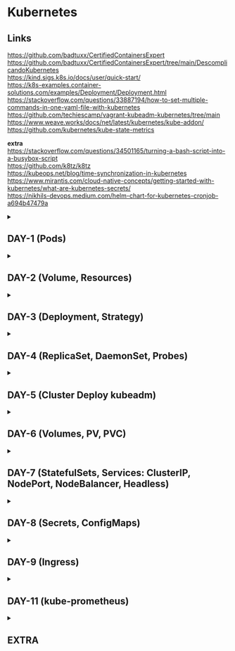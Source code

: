 # Kubernetes

## Links
https://github.com/badtuxx/CertifiedContainersExpert<br>
https://github.com/badtuxx/CertifiedContainersExpert/tree/main/DescomplicandoKubernetes<br>
https://kind.sigs.k8s.io/docs/user/quick-start/<br>
https://k8s-examples.container-solutions.com/examples/Deployment/Deployment.html<br>
https://stackoverflow.com/questions/33887194/how-to-set-multiple-commands-in-one-yaml-file-with-kubernetes<br>
https://github.com/techiescamp/vagrant-kubeadm-kubernetes/tree/main<br>
https://www.weave.works/docs/net/latest/kubernetes/kube-addon/<br>
https://github.com/kubernetes/kube-state-metrics<br>

**extra**<br>
https://stackoverflow.com/questions/34501165/turning-a-bash-script-into-a-busybox-script<br>
https://github.com/k8tz/k8tz<br>
https://kubeops.net/blog/time-synchronization-in-kubernetes<br>
https://www.mirantis.com/cloud-native-concepts/getting-started-with-kubernetes/what-are-kubernetes-secrets/<br>
https://nikhils-devops.medium.com/helm-chart-for-kubernetes-cronjob-a694b47479a<br>

<details>
<summary><h2>DAY-1 (Pods)</h2></summary>
Container = isolamento de processos<br>
<br>

**kernel namespace:**<br>
isolamento<br>
usuario<br>
ponto de montagem<br>
processos<br>

**kernel cgroup:**<br>
isolamento de recursos<br>

**container engine: (docker, podman, cri-o)**<br>
execução do container<br>
health<br>
ponto de montagem<br>
não conversa diretamente com o kernel<br>

**container runtime:**<br>
comunica diretamente com o kernel<br>
executa o container<br>
garante o isolamento (cgroup & namespace)<br>

- containerd > high level
- gVisor > sandbox
- runc > low level

**OCI - Consórcio de várias empresas para padronização em criação de k8s e etc**<br>
https://opencontainers.org/<br>
- Desenvolveram o runc<br>

**Control Plane**<br>
*ETCD* > Guarda informações<br>
*kube API Server* > Gerencia toda o cluster, comunica com outros controllers e somente ele grava dados no ETCD<br>
*kube Controller Manager* > Gerencia e checa todos os outros controllers<br>
*kube Scheduler* > Controller que gerencia onde serão feitos os deploys, qual melhor node para receber os deploys/pods<br>
<kbd>
    <img src="https://github.com/fabiokerber/Kubernetes/blob/main/img/290520231142.png">
</kbd>

**Workers**<br>
*kubelet* > Agent que roda em cada nó e passa as fitas para o API Server<br>
*kube Proxy* > Responsável por gerir a comunicação de tudo no nó para o ambiente externo<br>
<kbd>
    <img src="https://github.com/fabiokerber/Kubernetes/blob/main/img/290520231143.png">
</kbd>

**Ports**<br>
<kbd>
    <img src="https://github.com/fabiokerber/Kubernetes/blob/main/img/290520231144.png">
</kbd>

*Pod* > Menor unidade de um cluster k8s. Um pod pode conter um ou mais containers dentro dele e o pod funciona como um “isolamento” para os containers<br>
*Deployment* > Controller que armazena os dados do deploy a quantidade de réplicas em cada nó, limits, etc<br>
Ao criar/alterar um deployment, é criado um Replica Set<br>
*Replica Set* > Controller que gerencia a aplicação conforme o que foi descrito no Deployment. Se comunica com os nós e garante que está tudo de acordo com o Deployment<br>
*Service* > Controller que expõe portas dos serviços que estão a rodar nos pods para o ambiente externo (Cluster IP, LoadBalancer, NodePort)<br>

**General**<br>
```
# vagrant up k8s_srv
# apt install -y jq
```

**Kubectl**<br>
```
# curl -LO "https://dl.k8s.io/release/$(curl -L -s https://dl.k8s.io/release/stable.txt)/bin/linux/amd64/kubectl"
# chmod +x kubectl && mv kubectl /usr/local/bin/
# echo "alias k=kubectl" >> ~/.bashrc
# . ~/.bashrc
```

**Kubectl AutoComplete**<br>
```
# apt install -y bash-completion
# echo "source /etc/profile.d/bash_completion.sh" >> $HOME/.bashrc
# kubectl completion bash | sudo tee /etc/bash_completion.d/kubectl > /dev/null
# source /etc/profile.d/bash_completion.sh
```

**Kind (local cluster single node)**<br>
```
# curl -fsSL https://get.docker.com | bash
# [ $(uname -m) = x86_64 ] && curl -Lo ./kind https://kind.sigs.k8s.io/dl/v0.19.0/kind-linux-amd64
# chmod +x ./kind && sudo mv ./kind /usr/local/bin/kind
# kind create cluster
# kind delete cluster
```

**Kind (local cluster multi node)**<br>
```
# vi cluster.yaml
kind: Cluster
apiVersion: kind.x-k8s.io/v1alpha4
nodes:
- role: control-plane
- role: worker
- role: worker
- role: worker

# kind create cluster --config cluster.yaml --name giropops
# kind delete cluster --name giropops
```

**Pod**<br>
```
# kubectl run --image nginx --port 80 giropops
# kubectl expose pods giropops -- type NodePort
# kubectl get svc
# kubectl exec -it giropops -- bash
# kubectl exec -it giropops -- cat /proc/1/cmdline
# kubectl exec -it giropops -- ls /proc
# kubectl run --image nginx --port 80 giropops --dry-run=client (apenas validação)
# kubectl run --image nginx --port 80 giropops --dry-run=client -o yaml > pod.yaml (validação + output para yaml)
```

**Challenge**<br>
```
# curl -LO "https://dl.k8s.io/release/$(curl -L -s https://dl.k8s.io/release/stable.txt)/bin/linux/amd64/kubectl"
# chmod +x kubectl && mv kubectl /usr/local/bin/
# [ $(uname -m) = x86_64 ] && curl -Lo ./kind https://kind.sigs.k8s.io/dl/v0.19.0/kind-linux-amd64
# chmod +x ./kind && sudo mv ./kind /usr/local/bin/kind

# kind create cluster --config meu-primeiro-cluster.yaml
# kubectl apply -f meu-primeiro-pod.yaml
```
</details>

<details>
<summary><h2>DAY-2 (Volume, Resources)</h2></summary>

**Pod**<br>
```
# kubectl describe pods giropops
# kubectl run strigus --image nginx --port 80
# kubectl -it run girus --image alpine
# kubectl attach girus -c girus -i -t (somente onde há processo TTY para conectar)
# kubectl exec -ti strigus -- bash
```

**Basic YAML Explanation**<br>
```
apiVersion: v1 #v1 = stable. Sempre checar antes do deploy
kind: Pod
metadata:
  labels:
    run: webserver
    service: webserver #qualquer coisa. Muito útil para aplicar filtros e fazer uma melhor gestão do ambiente
  name: webserver
spec: #setup
  containers:
  - image: nginx
    name: nginx
    resources: {}
  - image: httpd
    name: apache
    resources: {}
  - image: busybox
    name: busybox
    args: #comandos no container após fazer o deploy
    - sleep
    - "600"
    resources: {}
  dnsPolicy: ClusterFirst #DNS primeiro resolve internamente no cluster
  restartPolicy: Always
```

**Multi Container**<br>
```
# kubectl run webserver --image nginx --dry-run=client -o yaml > pod.yaml
# kubectl apply -f pod.yaml
# kubectl delete -f pod.yaml && kubectl create -f pod.yaml (necessário quando adicionando/removendo containers dentro do pod)
# kubectl get pods -w (watch)
```

**Troubleshooting**<br>
```
# kubectl describe pods webserver (all info)
# kubectl logs webserver -c apache (somente logs)
# kubectl logs webserver --all-containers=true
```

**Limits YAML Explanation**<br>
```
apiVersion: v1
kind: Pod
metadata:
  labels:
    run: giropops
  name: giropops
spec:
  containers:
  - image: ubuntu
    name: ubuntu
    args: #remember! necessário para manter o container em execução, porque a imagem não possui nenhum processo em execução quando feito o deploy por default!
    - sleep
    - "1800"
    resources:
      requests: #garantido
        cpu: "0.3" #30% de utilização por core
        memory: "64Mi"
      limits:
        cpu: "0.5" #nunca ira execer 50% de utilização por core
        memory: "128Mi"
  dnsPolicy: ClusterFirst
  restartPolicy: Always
status: {}
```

```
# kubectl describe giropops
# kubectl exec -it giropops -- bash
```

*Volume* > Forma de adicionar um ponto de montagem ao pod que ficará disponível para os containers dentro deste pod<br>
*EmptyDir* > Diretório vazio que persiste caso o pod seja reinicializado, mas perde-se caso o mesmo seja deletado ou se o pod for movido para outro nó<br>

**EmptyDir YAML Explanation**<br>
```
apiVersion: v1
kind: Pod
metadata:
  labels:
    run: giropops
  name: giropops
spec:
  containers:
  - image: nginx
    name: webserver
    resources:
      requests:
        cpu: "0.5"
        memory: "64Mi"
      limits:
        cpu: "1"
        memory: "128Mi"
    volumeMount:
    - mountPath: /giropops #localização da pasta no host
      name: primeiro-emptydir #declarar o ponto de montagem do volume
  volumes:
  - name: primeiro-emptydir
    emptyDir: #tipo de volume
      sizeLimit: "256Mi" #limite do volume
  dnsPolicy: ClusterFirst
  restartPolicy: Always
status: {}
```

</details>

<details>
<summary><h2>DAY-3 (Deployment, Strategy)</h2></summary>

**Deployment YAML Explanation**<br>

*Deployment* > Garantir a quantidade de réplicas, saúde e que os pods estejam espalhadados entre os nós (alta disponibilidade)<br>
Permite também estratégia de atualização (update de versão da aplicação por exemplo)<br>

```
## DEPLOYMENT SETUP
apiVersion: apps/v1
kind: Deployment
metadata:
  labels:
    app: nginx-deployment
  name: nginx-deployment
  namespace: giropops
spec:
  replicas: 3
  selector:
    matchLabels: #quais pods serão geridos por este deployment
      app: nginx-deployment
## POD'S SETUP
  template:
    metadata:
      labels:
        app: nginx-deployment #como definido acima - "matchLabels"
    spec:
      containers:
      - image: nginx
        name: nginx
        resources:
          requests:
            cpu: "0.3"
            memory: "64Mi"
          limits:
            cpu: "0.5"
            memory: "256Mi"
```

*Strategy*: <br>
1 - Rolling Update - default > 25% indisponibilidade & 25% pods adicionais (não há downtime na aplicação)<br>
2 - Recreate - aplica as alterações em todo o deploy de uma vez só (talvez interessante quando há um grande update)<br>

**Strategy: RollingUpdate YAML Explanation**
```
## DEPLOYMENT SETUP
apiVersion: apps/v1
kind: Deployment
metadata:
  labels:
    app: nginx-deployment
  name: nginx-deployment
  namespace: giropops
spec:
  replicas: 10
  selector:
    matchLabels:
      app: nginx-deployment
  strategy:
    type: RollingUpdate #atualização segura dos pods: 1 em 1, 2 em 2, ...
    rollingUpdate:
      maxSurge: 1/"10%" #adiciona um pod a mais durante o update conforme definido em "replicas"
      maxUnavailable: 2/"20%" #atualiza de 2 em 2
## POD'S SETUP
  template:
    metadata:
      labels:
        app: nginx-deployment
    spec:
      containers:
      - image: nginx:1.15.0
        name: nginx
        resources:
          requests:
            cpu: "0.3"
            memory: "64Mi"
          limits:
            cpu: "0.5"
            memory: "256Mi"
```

**Strategy: Recreate YAML Explanation**
```
## DEPLOYMENT SETUP
apiVersion: apps/v1
kind: Deployment
metadata:
  labels:
    app: nginx-deployment
  name: nginx-deployment
  namespace: giropops
spec:
  replicas: 10
  selector:
    matchLabels:
      app: nginx-deployment
  strategy:
    type: Recreate
## POD'S SETUP
  template:
    metadata:
      labels:
        app: nginx-deployment
    spec:
      containers:
      - image: nginx:1.15.0
        name: nginx
        resources:
          requests:
            cpu: "0.3"
            memory: "64Mi"
          limits:
            cpu: "0.5"
            memory: "256Mi"
```

**Rollback & Rollout & Scale**
```
# kubectl apply -f deployment-rollback-rollout.yaml
# kubectl apply -f deployment-rolling-update.yaml
# kubectl rollout undo deployment -n giropops nginx-deployment (rollout para o replicaset anterior/imagem anterior)
# kubectl rollout history deployment nginx-deployment
# kubectl rollout undo deployment -n giropops nginx-deployment --to-revision 2

# kubectl rollout pause deployment -n giropops nginx-deployment (ambiente crítico de produção, pode-se manter em pause, faz o deploy e depois resume quando for o melhor momento)
# kubectl rollout resume deployment -n giropops nginx-deployment
# kubectl rollout restart deployment -n giropops nginx-deployment (cuidado! recria todos os pods)

# kubectl rollout status deployment -n giropops nginx-deployment
# kubectl rollout history deployment nginx-deployment -n giropops
# kubectl rollout history deployment nginx-deployment -n giropops --revision 2

# kubectl scale deployment -n giropops --replicas 3 nginx-deployment
```

**Commands**
```
# kubectl get deployments
# kubectl get deployments -o yaml
# kubectl describe deployment nginx-deployment
# kubectl get pods -l app=nginx-deployment
# kubectl get replicaset
# kubectl create deployment --image=nginx --replicas=3 nginx-deployment --dry-client=client -o yaml > new-deployment.yaml
# kubectl create namespace giropops
```

</details>

<details>
<summary><h2>DAY-4 (ReplicaSet, DaemonSet, Probes)</h2></summary>

*ReplicaSet*: A principal função do ReplicaSet é garantir que as réplicas dos seus pods estão no número desejado (conforme configurado no Deployment)<br>
Ao alterar o Deployment, por exemplo, atualizar imagem de um container, é criado um novo ReplicaSet, migrado os pods para o novo e então desativado o ReplicaSet anterior<br>

```
# kubectl get replicasets
# kubectl describe replicaset
```

*DaemonSet*: Garante que ao menos uma réplica de um pod estará em execução em cada um dos nós<br>
Exemplo: kube-proxy, prometheus node exporter, monitoramento, segurança, ...<br>
Ao adicionar um novo nó, os DaemonSets existentes farão o deploy dos pods necessários no novo nó<br>

**DaemonSet YAML Explanation**
```
apiVersion: apps/v1
kind: DaemonSet
metadata:
  labels:
    app: node-exporter-daemonset
  name: node-exporter-daemonset
spec:
  selector:
    matchLabels:
      app: node-exporter-daemonset
  template:
    metadata:
      labels:
        app: node-exporter-daemonset
    spec:
      hostNetwork: true #habilita o uso da rede do host, necessário para forçar o uso da rede do nó e não a rede dos containers como é padrão
      containers:
      - name: node-exporter
        image: prom/node-exporter:latest
        ports:
        - containerPort: 9100
          hostPort: 9100
        volumeMounts:
        - name: proc #local que deve ser exposto para permitir o monitoramento
          mountPath: /host/proc #onde será montado no container
          readOnly: true #garante que não será alterado nada nesta unidade do host
        - name: sys
          mountPath: /host/sys
          readOnly: true
      volumes: #definição dos volumes
      - name: proc
        hostPath: #monta um volume do host local dentro do container
          path: /proc
      - name: sys
        hostPath: #monta um volume do host local dentro do container
          path: /sys
```

*Probes*: Garante que os serviços dos containers estejam saudáveis por meio de três possíveis verificações:<br>
1 - *livenessProbe*: Monitora se o serviço está íntegro<br>
2 - *readinessProbe*: Garante que o deploy foi feito com sucesso para garantir requisições externas<br>
O Pod que apresentou problemas é "movido" para fora do Deployment até que esteja OK para retornar ao Deployment
3 - *startupProbe*: Realiza um único teste após o start do container para garantir que inicializado corretamente<br>
E com o resultado destas checagens podem haver ações a serem tomadas dependendo do que foi configurado<br>
Cada container deve ter seu próprio Probe<br>
Para o *liveness* e *readiness* é importante avaliar os parâmetros disponíveis para checagem, exemplo httpGet, tcpSocket, ...<br>

**LivenessProbe (tcpSocket) YAML Explanation**
```
apiVersion: apps/v1
kind: Deployment
metadata:
  labels:
    app: nginx-deployment
  name: nginx-deployment
spec:
  replicas: 1
  selector:
    matchLabels:
      app: nginx-deployment
  strategy: {}
  template:
    metadata:
      labels:
        app: nginx-deployment
    spec:
      containers:
      - image: nginx:1.19.1
        name: nginx
        resources:
          requests:
            cpu: "0.3"
            memory: "64Mi"
          limits:
            cpu: "0.5"
            memory: "256Mi"
## PROBE SETUP
        livenessProbe:
          tcpSocket: #checagem de porta
            port: 80
          initialDelaySeconds: 10 #aguarda um tempo até que faça o teste de checagem
          periodSeconds: 10 #a cada 10 segundos executa a checagem
          timeoutSeconds: 5 #considera um problema após 5 segundos de timeout na checagem
          failureThreshold: 3 #após 3 falhas de checagem o container é reinicializado
```
```
livenessProbe:
  tcpSocket:
    port: 81
```

*Warning  Unhealthy  75s (x9 over 2m35s)  kubelet            Liveness probe failed: dial tcp 10.244.2.2:81: connect: connection refused*<br>

**LivenessProbe (httpGet) YAML Explanation**
```
apiVersion: apps/v1
kind: Deployment
metadata:
  labels:
    app: nginx-deployment
  name: nginx-deployment
spec:
  replicas: 1
  selector:
    matchLabels:
      app: nginx-deployment
  strategy: {}
  template:
    metadata:
      labels:
        app: nginx-deployment
    spec:
      containers:
      - image: nginx:1.19.1
        name: nginx
        resources:
          requests:
            cpu: "0.3"
            memory: "64Mi"
          limits:
            cpu: "0.5"
            memory: "256Mi"
## PROBE SETUP
        livenessProbe:
          httpGet:
            path: /
            port: 80
          initialDelaySeconds: 10
          periodSeconds: 10
          timeoutSeconds: 5
          failureThreshold: 3
```
```
livenessProbe:
  httpGet:
    path: /giropops
    port: 80
```

*Warning  Unhealthy  8s (x7 over 68s)   kubelet            Liveness probe failed: HTTP probe failed with statuscode: 404*<br>

**ReadinessProbe (exec) YAML Explanation**
```
apiVersion: apps/v1
kind: Deployment
metadata:
  labels:
    app: nginx-deployment
  name: nginx-deployment
spec:
  replicas: 1
  selector:
    matchLabels:
      app: nginx-deployment
  strategy: {}
  template:
    metadata:
      labels:
        app: nginx-deployment
    spec:
      containers:
      - image: nginx:1.19.1
        name: nginx
        resources:
          requests:
            cpu: "0.3"
            memory: "64Mi"
          limits:
            cpu: "0.5"
            memory: "256Mi"
## PROBE SETUP
        readinessProbe:
          exec:
            command:
            - curl
            - -f
            - http://localhost:80
          initialDelaySeconds: 10
          periodSeconds: 10
          timeoutSeconds: 5
          failureThreshold: 3
          successThreshold: 1 #quantas vezes é considerado sucesso na checagem
```
```
readinessProbe:
  exec:
    command:
    - curl
    - -f
    - http://localhot:80
```

*Warning  Unhealthy  2s (x10 over 82s)  kubelet            Readiness probe failed: curl: (6) Could not resolve host: localhot*<br>

**StartupProbe (tcpSocket) YAML Explanation**
```
apiVersion: apps/v1
kind: Deployment
metadata:
  labels:
    app: nginx-deployment
  name: nginx-deployment
spec:
  replicas: 1
  selector:
    matchLabels:
      app: nginx-deployment
  strategy: {}
  template:
    metadata:
      labels:
        app: nginx-deployment
    spec:
      containers:
      - image: nginx:1.19.1
        name: nginx
        resources:
          requests:
            cpu: "0.3"
            memory: "64Mi"
          limits:
            cpu: "0.5"
            memory: "256Mi"
## PROBE SETUP
        startupProbe:
          tcpSocket:
            port: 80
          timeoutSeconds: 5
          failureThreshold: 3
          successThreshold: 1
```
```
startupProbe:
  tcpSocket:
    port: 81
```

*Warning  Unhealthy  6s (x3 over 26s)  kubelet            Startup probe failed: dial tcp 10.244.3.3:81: connect: connection refused*<br>
*Normal   Killing    6s                kubelet            Container nginx failed startup probe, will be restarted*<br>

</details>

<details>
<summary><h2>DAY-5 (Cluster Deploy kubeadm)</h2></summary>

Chaves de Acesso Cluster Kubernetes = /etc/kubernetes/admin.conf<br>
Certificados Cluster Kubernetes = /etc/kubernetes/pki/<br>
CNI = Container Network Interface (conjunto de bibliotecas, configurações e especificações que possibilita a criaçãoi de plugins de rede que resolve o problema de comunicação entre os containers)<br>
WeaveNet / Calico = Plugin de rede

```
$ vagrant up ubuntu_nfs
$ vagrant up ubuntu_kubeadm
$ vagrant up ubuntu_worker01
$ vagrant up ubuntu_worker02
```
```
kubectl get nodes -o wide
kubectl get nodes ubuntu-worker01 -o wide
kubectl get nodes ubuntu-worker01 -o yaml
kubectl describe node ubuntu-worker01
```

</details>

<details>
<summary><h2>DAY-6 (Volumes, PV, PVC)</h2></summary>

Volumes são necessários para persistir os dados. Há dois tipos: *ephemeral (emptyDir)* e *persistent*.<br>

StorageClass = Forma de automatizar a criação/remover o gerenciamento dos PV's por meio de engines chamados Provisioners. É possível criar pools de discos (exemplo: lentos e rápidos ou com políticas de retenção), para facilitar a gestão dos PV's<br>
PV = Volume "reservado" no disco. hostPath mais utilizado para teste, pois é criado um diretório somente no próprio nó em que o container/pod está a correr. NFS repositório em rede para armazenar o que é comum entre os containers/pods. Há outras milhares de opções<br>
PVC = Quando é feita uma requisição, o StorageClass cria o PV e "entrega" o que foi solicitado com base nas policies setadas no StorageClass<br>

```
$ kubectl get storageclass
$ kubectl describe storageclass (IsDefaultClass:  No)
$ kubectl patch storageclass meu-storage -p '{"metadata": {"annotations":{"storageclass.kubernetes.io/is-default-class":"true"}}}'
$ kubectl apply -f pv-hostpath.yaml
$ kubectl apply -f pv-nfs.yaml
$ kubectl get pv
$ kubectl describe pv meu-pv-lento
$ kubectl describe pv meu-pv-nfs
```

**PersistentVolume (hostPath) YAML Explanation**
```
apiVersion: storage.k8s.io/v1
kind: StorageClass
metadata:
  name: meu-storage
provisioner: kubernetes.io/no-provisioner
reclaimPolicy: Retain
volumeBindingMode: WaitForFirstConsumer #o claim (pvc) que for atribuído à este storageclass será criado somente quando houver "consumo" por algum container/pod
```

**PersistentVolume (hostPath) YAML Explanation**
```
apiVersion: v1
kind: PersistentVolume
metadata:
  labels:
    pool: lento
  name: meu-pv-lento
spec:
  capacity:
    storage: 1Gi
  accessModes: #é acessado por vários pods ao mesmo tempo ou um por vez? Por exemplo um há um lock quando acessado...
    - ReadWriteOnce #leitura/escrita somente por um único nó por vez. Exemplo database
    - ReadWriteMany #leitura/escrita por vários nós ao mesmo tempo. Exemplo logs distintos
  persistentVolumeReclaimPolicy: Retain #se excluir o PV, os dados não são apagados
  persistentVolumeReclaimPolicy: Recycle #se excluir o PV, os dados são apagados
  hostPath: #cria o diretorio local
    path: /mnt/data #caminho do hostPath, do nosso nó, onde o PV será criado
  storageClassName: storage #nome do storageclass criado
```

</details>

<details>
<summary><h2>DAY-7 (StatefulSets, Services: ClusterIP, NodePort, NodeBalancer, Headless)</h2></summary>
<br>

Stateful = Garante uma estrutura persistente de nome, endereçamento dns, persistent volume, rolling update durante a execução dos pods. Quando um Pod é recriado, ele se reconecta ao mesmo Volume Persistente, garantindo a persistência dos dados entre as recriações dos Pods. Por padrão, o Kubernetes cria um PersistentVolume para cada Pod em um StatefulSet, que é então vinculado a esse Pod para a vida útil do StatefulSet<br>
- Identidade de rede estável e única
- Armazenamento persistente estável
- Ordem de deployment e scaling garantida
- Ordem de rolling updates e rollbacks garantida
- Algumas aplicações que se encaixam nesses requisitos são bancos de dados, sistemas de filas e quaisquer aplicativos que necessitam de persistência de dados ou identidade de rede estável
Stateless = Aplicação que não precisa garantir nada durante a execução dos pods (Deployment, ReplicaSet)<br>
Headless = O Headless Service serve para que possamos acessar os Pods individualmente<br>
Services = Maneira de expor os pods para o meio externo<br>
<br>
<br>
ClusterIP (padrão) = Expõe o Service em um IP interno no cluster. Este tipo torna o Service acessível apenas dentro do cluster<br>
NodePort = Expõe o Service na mesma porta de cada Node selecionado no cluster usando NAT. Torna o Service acessível de fora do cluster usando NAT<br>
LoadBalancer = Cria um balanceador de carga externo no ambiente de nuvem atual (se suportado) e atribui um IP fixo, externo ao cluster, ao Service<br>
ExternalName = Mapeia o Service para o conteúdo do campo externalName (por exemplo, foo.bar.example.com), retornando um registro CNAME com seu valor
Expoẽ informações de fora para dentro do cluster<br>

**ClusterIP | NodePort | Endpoints**
```
# kubectl create deployment nginx --image nginx --port 80
# kubectl expose deployment nginx
# kubectl get svc
# kubectl run -it --rm debug --image busybox --restart Never -- sh
  / # wget -O- <nginx clusterip>

# kubectl expose deployment nginx --type NodePort
# kubectl get svc
# kubectl get pods -o wide
$ wget -O- 192.168.56.153:31984

# kubectl get endpoints
# kubectl scale deployment nginx --replicas 3
# kubectl get endpoints
# kubectl get pods -o wide
```

**LoadBalancer | ExternalName**
```
# kubectl create deployment nginx --image nginx --port 80
# kubectl scale deployment nginx --replicas 3
# kubectl expose deployment nginx --type LoadBalancer

# kubectl create service externalname giropops-db --external-name db.giropops.com.br (quando houver requisição para "giropops-db", há um redirect para "db.giropops.com.br")
# kubectl get svc

# kubectl create deployment nginx --image nginx --port 80
# kubectl create service externalname giropops-db --external-name db.giropops.com.br
# kubectl expose deployment nginx (ClusterIP)
# kubectl expose service nginx --name nginx-nodeport --type NodePort (Gambi para Troubleshooting)
# kubectl delete -f .
```

</details>

<details>
<summary><h2>DAY-8 (Secrets, ConfigMaps)</h2></summary>
<br>

ConfigMap = Armazena configurações para serem utilizados dentro dos pods<br>
Secrets = Armazena dados sensíveis, tais como tokens e certificados. Armazenado dentro do ETCD e por padrão essas informações não são criptografados.<br>
O acesso aos Secrets pode ser gerido via RBAC (Role Based Access Control). Por default não é seguro!<br>
Codificação base64 = para o cluster é mais rápido ler os dados e utilizá-los em base64 do que o dado puro, por isso é utilizado desta forma por default. Não está criptografado!<br>
<br>

**Secrets**
```
# kubectl get secrets -A
# kubectl -n kube-system get secrets chart-values-rke2-canal -o yaml
# echo -n "<hash>" | base64 -d

# echo -n "nuderval" | base64 (username)
# echo -n "giropos" | base64 (password)

# kubectl get secret giropops-secret -o yaml

# kubectl create secret generic giropops-test --from-literal=username="bnVkZXJ2YWw=" --from-literal=password="Z2lyb3Bvcw=="
# kubectl apply -f pod-secret.yaml
# kubectl describe pods giropops-pod
# kubectl exec -ti giropops-pod -- env
```

**ConfigMap (+ Secret TLS)**
```
# openssl req -x509 -nodes -days 365 -newkey rsa:2048 -keyout chave-privada.key -out certificado.crt
# kubectl create secret tls meu-servico-web-tls-secret --cert=certificado.crt --key=chave-privada.key
# kubectl get secrets meu-servico-web-tls-secret -o yaml
# kubectl create configmap nginx-config --from-file nginx.conf
/
# kubectl apply -f pod-configmap.yaml
# kubectl apply -f pod-configmap-secret.yaml
# kubectl expose pods giropops-pod --type ClusterIP
# kubectl port-forward services/giropops-pod 4443:443
```

</details>

<details>
<summary><h2>DAY-9 (Ingress)</h2></summary>
<br>

Ingress = Expõe o serviço externamente. Além de expor o service, possui diversas features & controles, TLS & SSL, Regra de Roteamento (dependendo do endereço, roteia para outro serviço/aplicação, possui balanceamento de carga (conforme as regras feitas).<br>
Ingress Controller = Ingress Nginx Controller (mais utilizado hoje em dia), HAProxy, Traefik.<br>
<br>

Workround KIND para habilitar o ingress (kind-com-ingress.yaml)<br>

**Deploy do Ingress para o KIND**
```
# kubectl apply -f https://raw.githubusercontent.com/kubernetes/ingress-nginx/main/deploy/static/provider/kind/deploy.yaml
# kubectl wait --namespace ingress-nginx --for=condition=ready pod --selector=app.kubernetes.io/component=controller --timeout=90s
# kubectl -n ingress-nginx get pods
```

**Deploy App com as regras de Ingress - Parte 1**
```
# kubectl apply -f giropops-senhas-redis-deploy.yaml
# kubectl apply -f giropops-senhas-redis-svc.yaml
# kubectl apply -f giropops-senhas-deploy.yaml
# kubectl apply -f giropops-senhas-svc.yaml
# kubectl get endpoints
# kubectl port-forward services/giropops-senhas 5000:5000 (teste)
# curl localhost:5000 (outro terminal)
# kubectl apply -f giropops-senhas-ingress-1.yaml
# kubectl get ing
# kubectl describe ing giropops-senhas
# kubectl get svc -n ingress-nginx
# curl localhost/giropops-senhas
# kubectl logs pods/ingress-nginx-controller-75db587499-242gj -n ingress-nginx
# http://192.168.56.102/giropops-senhas
```

**Deploy App com as regras de Ingress - Parte 2**
```
# kubectl apply -f giropops-senhas-redis-deploy.yaml
# kubectl apply -f giropops-senhas-redis-svc.yaml
# kubectl apply -f giropops-senhas-deploy.yaml
# kubectl apply -f giropops-senhas-svc.yaml
# kubectl get endpoints
# kubectl apply -f giropops-senhas-ingress-2.yaml
# http://192.168.56.102/
```

**Múltiplos Ingresses no mesmo Ingress Controller (do zero)**
```
# kubectl apply -f giropops-senhas-redis-deploy.yaml
# kubectl apply -f giropops-senhas-redis-svc.yaml
# kubectl apply -f giropops-senhas-deploy.yaml
# kubectl apply -f giropops-senhas-svc.yaml
# kubectl get pods
# kubectl get svc
# kubectl get endpoints

# kubectl run nginx --image nginx --port 80
# kubectl expose pod nginx (para criar o serviço do nginx)
# kubectl apply -f nginx-multi-ingresses-1.yaml
# kubectl apply -f nginx-multi-ingresses-2.yaml
# kubectl get svc
# kubectl get endpoints
# kubectl get ing
# kubectl get svc --namespace=ingress-nginx

# cat << EOF >> /etc/hosts
127.0.0.1 page-one.io
127.0.0.1 page-two.io
EOF

ou

# cat << EOF >> /etc/hosts
192.168.56.102 page-one.io
192.168.56.102 page-two.io
EOF
```

</details>

<details>
<summary><h2>DAY-11 (kube-prometheus)</h2></summary>
<br>

```
# git clone https://github.com/prometheus-operator/kube-prometheus.git
# kubectl create -f kube-prometheus/manifests/setup (cria somente os CRDs e namespace monitoring)
# kubectl apply -f kube-prometheus/manifests (instala tudo)
# kubectl port-forward -n monitoring svc/grafana 33000:3000
# kubectl port-forward -n monitoring svc/prometheus-k8s 39090:9090
# kubectl port-forward -n monitoring svc/alertmanager-main 39093:9093
```

</details>

<details>
<summary><h2>EXTRA</h2></summary>

**LAB**
```
$ vagrant plugin install {vagrant-vboxmanage,vagrant-vbguest,vagrant-disksize,vagrant-env,vagrant-reload}
```

**Cronjob**
```
# kubectl create ns cronjob-operacoes
# kubectl -n cronjob-operacoes apply -f .
# watch kubectl -n cronjob-operacoes get cronjob
# watch kubectl -n cronjob-operacoes get jobs
# kubectl -n cronjob-operacoes get pods
# kubectl -n cronjob-operacoes logs pods/elk-indexes-cronjob-28142745-pjssp
# kubectl -n cronjob-operacoes describe pods/elk-indexes-cronjob-28142745-pjssp
# kubectl -n cronjob-operacoes patch cronjobs elk-indexes-cronjob -p '{"spec" : {"suspend" : true }}'

# echo -n '<user>' > ./username.txt
# echo -n '<pass>' > ./password.txt
# kubectl create secret generic elk-indexes-secret --from-file=./username.txt --from-file=./password.txt
# kubectl --context ops -n elk-cronjob create secret generic elastic-auth --from-literal=username=<user> --from-literal=password='<pass>'
# kubectl edit secrets elk-indexes-secret
# kubectl edit secrets elastic-auth
```

**K9s - Kubernetes CLI To Manage Your Clusters In Style!**<br>
https://github.com/derailed/k9s<br>
https://www.civo.com/learn/how-to-get-to-grips-with-your-kubernetes-clusters-on-the-command-line<br>
```
# curl -sS https://webinstall.dev/k9s | sudo bash
# echo "source '$HOME/.config/envman/PATH.env'" >> ~/.bashrc
# . ~/.bashrc
```
```
k9s
# List all available CLI options
k9s help
# To get info about K9s runtime (logs, configs, etc..)
k9s info
# To run K9s in a given namespace
k9s -n mycoolns
# Start K9s in an existing KubeConfig context
k9s --context cool
# Start K9s in readonly mode - with all cluster modification commands disabled
k9s --readonly
```

**!IMPORTANTE!**<br>

- Deployment
- Requests/Limits
- Probes (livenessProbe, readinessProbe)
- Strategy (rollingUpdate)
- DaemonSet (uso monitoramento, segurança)

</details>
